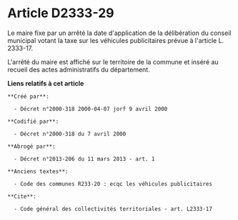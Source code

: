 # Article D2333-29

Le maire fixe par un arrêté la date d'application de la délibération du conseil municipal votant la taxe sur les véhicules
publicitaires prévue à l'article L. 2333-17.

L'arrêté du maire est affiché sur le territoire de la commune et inséré au recueil des actes administratifs du département.

**Liens relatifs à cet article**

	**Créé par**:

	  - Décret n°2000-318 2000-04-07 jorf 9 avril 2000

	**Codifié par**:

	  - Décret n°2000-318 du 7 avril 2000

	**Abrogé par**:

	  - Décret n°2013-206 du 11 mars 2013 - art. 1

	**Anciens textes**:

	  - Code des communes R233-20 : ecqc les véhicules publicitaires

	**Cite**:

	  - Code général des collectivités territoriales - art. L2333-17
